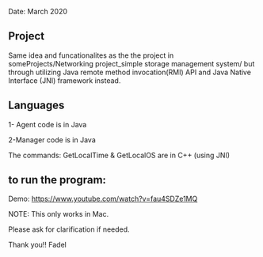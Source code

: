 Date: March 2020
## Project
Same idea and funcationalites as the the project in someProjects/Networking project_simple storage management system/ but through utilizing  Java remote method invocation(RMI) API and Java Native Interface (JNI) framework instead.

## Languages

1- Agent code is in Java

2-Manager code is in Java


The commands: GetLocalTime & GetLocalOS are in C++ (using JNI)


## to run the program:
Demo: https://www.youtube.com/watch?v=fau4SDZe1MQ

NOTE: This only works in Mac.



Please ask for clarification if needed. 

Thank you!!
Fadel
